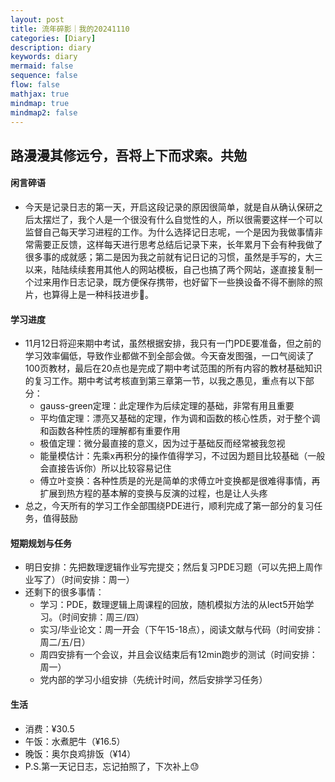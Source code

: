 ```yaml
---
layout: post
title: 流年碎影｜我的20241110
categories: [Diary]
description: diary
keywords: diary
mermaid: false
sequence: false
flow: false
mathjax: true
mindmap: true
mindmap2: false
---
```

## 路漫漫其修远兮，吾将上下而求索。共勉

#### 闲言碎语
 - 今天是记录日志的第一天，开启这段记录的原因很简单，就是自从确认保研之后太摆烂了，我个人是一个很没有什么自觉性的人，所以很需要这样一个可以监督自己每天学习进程的工作。为什么选择记日志呢，一个是因为我做事情非常需要正反馈，这样每天进行思考总结后记录下来，长年累月下会有种我做了很多事的成就感；第二是因为我之前就有记日记的习惯，虽然是手写的，大三以来，陆陆续续套用其他人的网站模板，自己也搞了两个网站，遂直接复制一个过来用作日志记录，既方便保存携带，也好留下一些换设备不得不删除的照片，也算得上是一种科技进步🐶。

#### 学习进度
 - 11月12日将迎来期中考试，虽然根据安排，我只有一门PDE要准备，但之前的学习效率偏低，导致作业都做不到全部会做。今天奋发图强，一口气阅读了100页教材，最后在20点也是完成了期中考试范围的所有内容的教材基础知识的复习工作。期中考试考核直到第三章第一节，以我之愚见，重点有以下部分：
   - gauss-green定理：此定理作为后续定理的基础，非常有用且重要
   - 平均值定理：漂亮又基础的定理，作为调和函数的核心性质，对于整个调和函数各种性质的理解都有重要作用
   - 极值定理：微分最直接的意义，因为过于基础反而经常被我忽视
   - 能量模估计：先乘x再积分的操作值得学习，不过因为题目比较基础（一般会直接告诉你）所以比较容易记住
   - 傅立叶变换：各种性质是的光是简单的求傅立叶变换都是很难得事情，再扩展到热方程的基本解的变换与反演的过程，也是让人头疼
- 总之，今天所有的学习工作全部围绕PDE进行，顺利完成了第一部分的复习任务，值得鼓励

#### 短期规划与任务

- 明日安排：先把数理逻辑作业写完提交；然后复习PDE习题（可以先把上周作业写了）（时间安排：周一）
- 还剩下的很多事情：
   - 学习：PDE，数理逻辑上周课程的回放，随机模拟方法的从lect5开始学习。（时间安排：周三/四）
   - 实习/毕业论文：周一开会（下午15-18点），阅读文献与代码（时间安排：周二/五/日）
   - 周四安排有一个会议，并且会议结束后有12min跑步的测试（时间安排：周一）
   - 党内部的学习小组安排（先统计时间，然后安排学习任务）  
  
#### 生活
 -  消费：¥30.5
   - 午饭：水煮肥牛（¥16.5）
   - 晚饭：奥尔良鸡排饭（¥14）
   - P.S.第一天记日志，忘记拍照了，下次补上😓
  